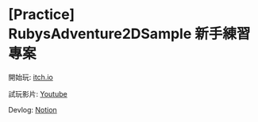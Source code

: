# [Practice] RubysAdventure2DSample 新手練習專案

開始玩: [itch.io](https://orewachuuni.itch.io/practice-rubys-adventure-2d-sample)

試玩影片: [Youtube]()

Devlog: [Notion](https://chalk-wedge-e02.notion.site/Ruby-2D-1239f6c2dc798020a4e9dc0b4e193c7b)
